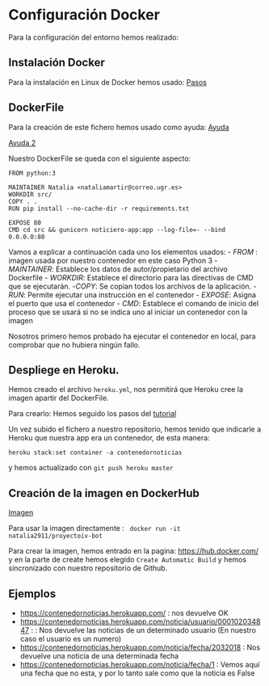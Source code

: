 # Configuración Docker

Para la configuración del entorno hemos realizado:

 ## Instalación Docker
 Para la instalación en Linux de Docker hemos usado:
 [Pasos](https://docs.docker.com/install/linux/docker-ce/ubuntu/#install-docker-ce)

 ## DockerFile
Para la creación de este fichero hemos usado como ayuda:
[Ayuda](https://picodotdev.github.io/blog-bitix/2014/11/como-crear-una-imagen-para-docker-usando-un-dockerfile/)

[Ayuda 2](https://javiermartinalonso.github.io/drafts/dockers/2017-10-02-docker-Dockerfile.html)

Nuestro DockerFile se queda con el siguiente aspecto:

	FROM python:3

	MAINTAINER Natalia <nataliamartir@correo.ugr.es>
	WORKDIR src/
	COPY . .
	RUN pip install --no-cache-dir -r requirements.txt

	EXPOSE 80
	CMD cd src && gunicorn noticiero-app:app --log-file=- --bind 0.0.0.0:80

Vamos a explicar a continuación cada uno los elementos usados:
	- *FROM* : imagen usada por nuestro contenedor en este caso Python 3
	- *MAINTAINER*: Establece los datos de autor/propietario del archivo Dockerfile
	- *WORKDIR*: Establece el directorio para las directivas de CMD que se ejecutarán.
	-*COPY*: Se copian todos los archivos de la aplicación.
	-*RUN*: Permite ejecutar una instrucción en el contenedor
	- *EXPOSE*: Asigna el puerto que usa el contenedor
	- *CMD*: Establece el comando de inicio del proceso que se usará si no se indica uno al iniciar un contenedor con la imagen

Nosotros primero hemos probado ha ejecutar el contenedor en local, para comprobar que no hubiera ningún fallo.

 ## Despliege en Heroku.
Hemos creado el archivo `heroku.yml`, nos permitirá que Heroku cree la imagen apartir del DockerFile.

Para crearlo:
Hemos seguido los pasos del [tutorial](https://devcenter.heroku.com/articles/build-docker-images-heroku-yml)

Un vez subido el fichero a nuestro repositorio, hemos tenido que indicarle a Heroku que nuestra app era un contenedor, de esta manera:

`heroku stack:set container -a contenedornoticias`

y hemos actualizado con `git push heroku master`


 ## Creación de la imagen en DockerHub

[Imagen](https://hub.docker.com/r/natalia2911/proyectoiv-bot/)

Para usar la imagen directamente :
` docker run -it natalia2911/proyectoiv-bot`


Para crear la imagen, hemos entrado en la pagina: https://hub.docker.com/ y en la parte de create hemos elegido `Create Automatic Build` y hemos sincronizado con nuestro repositorio de Github.


 ## Ejemplos
 -	https://contenedornoticias.herokuapp.com/ : nos devuelve OK
 -	https://contenedornoticias.herokuapp.com/noticia/usuario/000102034847 : : Nos devuelve las noticias de un determinado usuario (En nuestro caso el usuario es un numero)
 -	https://contenedornoticias.herokuapp.com/noticia/fecha/2032018 : Nos devuelve una noticia de una determinada fecha
- https://contenedornoticias.herokuapp.com/noticia/fecha/1 : Vemos aquí una fecha que no esta, y por lo tanto sale como que la noticia es False
